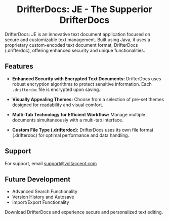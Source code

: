 <center><h1>DrifterDocs: JE - The Supperior DrifterDocs</h1></center>

DrifterDocs: JE is an innovative text document application focused on secure and customizable text management. Built using Java, it uses a proprietary custom-encoded text document format, DrifterDocs (.drifterdoc), offering enhanced security and unique functionalities.


## Features

- **Enhanced Security with Encrypted Text Documents:** DrifterDocs uses robust encryption algorithms to protect sensitive information. Each `.drifterdoc` file is encrypted upon saving.

- **Visually Appealing Themes:** Choose from a selection of pre-set themes designed for readability and visual comfort.

- **Multi-Tab Technology for Efficient Workflow:** Manage multiple documents simultaneously with a multi-tab interface.

- **Custom File Type (.drifterdoc):** DrifterDocs uses its own file format (.drifterdoc) for optimal performance and data handling.


## Support

For support, email support@voltaccept.com

## Future Development

- Advanced Search Functionality
- Version History and Autosave
- Import/Export Functionality


Download DrifterDocs and experience secure and personalized text editing.
